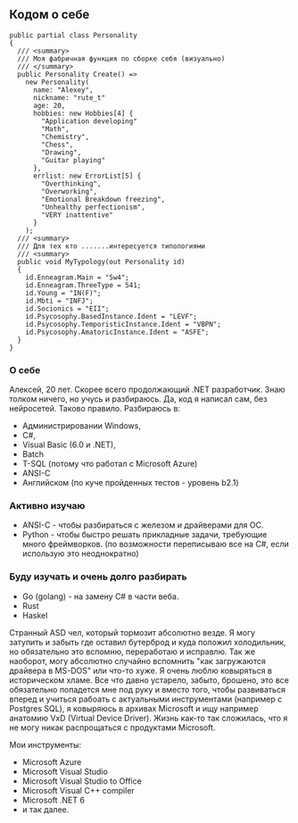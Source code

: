 ## Кодом о себе

```CSharp
public partial class Personality
{
  /// <summary>
  /// Моя фабричная функция по сборке себя (визуально)
  /// </summary>
  public Personality Create() =>
    new Personality(
      name: "Alexey",
      nickname: "rute_t"
      age: 20,
      hobbies: new Hobbies[4] {
        "Application developing"
        "Math",
        "Chemistry",
        "Chess",
        "Drawing",
        "Guitar playing"
      },
      errlist: new ErrorList[5] {
        "Overthinking",
        "Overworking",
        "Emotional Breakdown freezing",
        "Unhealthy perfectionism",
        "VERY inattentive"
      }
    );
  /// <summary>
  /// Для тех кто .......интересуется типологиями
  /// <summary>
  public void MyTypology(out Personality id)
  {
    id.Enneagram.Main = "5w4";
    id.Enneagram.ThreeType = 541;
    id.Young = "IN(F)";
    id.Mbti = "INFJ";
    id.Socionics = "EII";
    id.Psycosophy.BasedInstance.Ident = "LEVF";
    id.Psycosophy.TemporisticInstance.Ident = "VBPN";
    id.Psycosophy.AmatoricInstance.Ident = "ASFE";
  }
}
```

### О себе
Алексей, 20 лет. Скорее всего продолжающий .NET разработчик. Знаю толком ничего, но учусь и разбираюсь. Да, код я написал сам, без нейросетей. Таково правило.
Разбираюсь в:
 - Администрировании Windows,
 - C#, 
 - Visual Basic (6.0 и .NET),
 - Batch
 - T-SQL (потому что работал с Microsoft Azure)
 - ANSI-C
 - Английском (по куче пройденных тестов - уровень b2.1)

### Активно изучаю 
 - ANSI-C - чтобы разбираться с железом и драйверами для ОС.
 - Python - чтобы быстро решать прикладные задачи, требующие много фреймворков. (по возможности переписываю все на C#, если использую это неоднократно)

### Буду изучать и очень долго разбирать
 - Go (golang) - на замену C# в части веба.
 - Rust
 - Haskel

Странный ASD чел, который тормозит абсолютно везде. Я могу затупить и забыть где оставил бутерброд и куда положил холодильник, но
обязательно это вспомню, переработаю и исправлю. Так же наоборот, могу абсолютно случайно вспомнить "как загружаются драйвера в MS-DOS" или что-то хуже.
Я очень люблю ковыряться в историческом хламе. Все что давно устарело, забыто, брошено, это все обязательно попадется мне под руку 
и вместо того, чтобы развиваться вперед и учиться рабоать с актуальными инструментами (например с Postgres SQL), я ковыряюсь в архивах Microsoft и
ищу например анатомию VxD (Virtual Device Driver). Жизнь как-то так сложилась, что я не могу никак распрощаться с продуктами Microsoft.

Мои инструменты:
 - Microsoft Azure
 - Microsoft Visual Studio
 - Microsoft Visual Studio to Office
 - Microsoft Visual C++ compiler
 - Microsoft .NET 6
 - и так далее.



<!--
**AlexeyTolstopyatov/AlexeyTolstopyatov** is a ✨ _special_ ✨ repository because its `README.md` (this file) appears on your GitHub profile.

Here are some ideas to get you started:

- 🔭 I’m currently working on ...
- 🌱 I’m currently learning ...
- 👯 I’m looking to collaborate on ...
- 🤔 I’m looking for help with ...
- 💬 Ask me about ...
- 📫 How to reach me: ...
- 😄 Pronouns: ...
- ⚡ Fun fact: ...
-->
